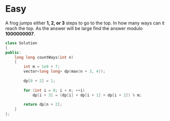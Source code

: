 # Easy

A frog jumps either **1, 2, or 3** steps to go to the top. In how many ways can it reach the top. As the answer will be large find the answer modulo **1000000007**.

```cpp
class Solution
{
public:
    long long countWays(int n)
    {
        int m = 1e9 + 7;
        vector<long long> dp(max(n + 3, 4));
        
        dp[0 + 2] = 1;
        
        for (int i = 0; i < n; ++i)
            dp[i + 3] = (dp[i] + dp[i + 1] + dp[i + 2]) % m;
        
        return dp[n + 2];
    }
};
```
